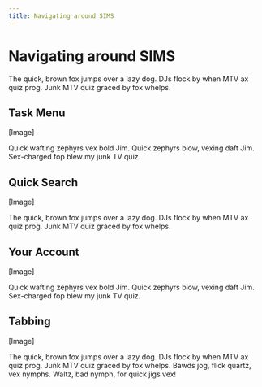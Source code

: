 ```yaml
---
title: Navigating around SIMS
---
```


# Navigating around SIMS

The quick, brown fox jumps over a lazy dog. DJs flock by when MTV ax quiz prog. Junk MTV quiz graced by fox whelps.

## Task Menu

[Image]

Quick wafting zephyrs vex bold Jim. Quick zephyrs blow, vexing daft Jim. Sex-charged fop blew my junk TV quiz.

## Quick Search

[Image]

The quick, brown fox jumps over a lazy dog. DJs flock by when MTV ax quiz prog. Junk MTV quiz graced by fox whelps.

## Your Account

[Image]

Quick wafting zephyrs vex bold Jim. Quick zephyrs blow, vexing daft Jim. Sex-charged fop blew my junk TV quiz.

## Tabbing

[Image]

The quick, brown fox jumps over a lazy dog. DJs flock by when MTV ax quiz prog. Junk MTV quiz graced by fox whelps. Bawds jog, flick quartz, vex nymphs. Waltz, bad nymph, for quick jigs vex!

